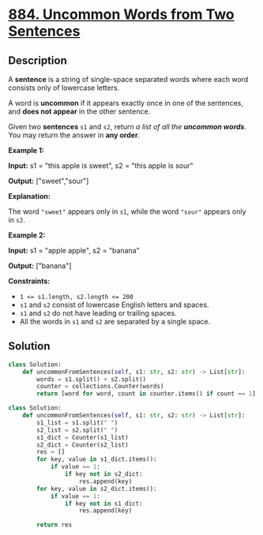 # [884. Uncommon Words from Two Sentences](https://leetcode.com/problems/uncommon-words-from-two-sentences/description/?envType=daily-question&envId=2024-09-17)

## Description

A **sentence** is a string of single-space separated words where each word consists only of lowercase letters.

A word is **uncommon** if it appears exactly once in one of the sentences, and **does not appear** in the other sentence.

Given two **sentences** `s1` and `s2`, return *a list of all the **uncommon words***. You may return the answer in **any order**.

**Example 1:**

**Input:** s1 = "this apple is sweet", s2 = "this apple is sour"

**Output:** ["sweet","sour"]

**Explanation:**

The word `"sweet"` appears only in `s1`, while the word `"sour"` appears only in `s2`.

**Example 2:**

**Input:** s1 = "apple apple", s2 = "banana"

**Output:** ["banana"]

**Constraints:**

- `1 <= s1.length, s2.length <= 200`
- `s1` and `s2` consist of lowercase English letters and spaces.
- `s1` and `s2` do not have leading or trailing spaces.
- All the words in `s1` and `s2` are separated by a single space.


## Solution

```python
class Solution:
    def uncommonFromSentences(self, s1: str, s2: str) -> List[str]:
        words = s1.split() + s2.split()
        counter = collections.Counter(words)
        return [word for word, count in counter.items() if count == 1]
```

```python
class Solution:
    def uncommonFromSentences(self, s1: str, s2: str) -> List[str]:
        s1_list = s1.split(" ")
        s2_list = s2.split(" ")
        s1_dict = Counter(s1_list)
        s2_dict = Counter(s2_list)
        res = []
        for key, value in s1_dict.items():
            if value == 1:
                if key not in s2_dict:
                    res.append(key)
        for key, value in s2_dict.items():
            if value == 1:
                if key not in s1_dict:
                    res.append(key)        

        return res
```